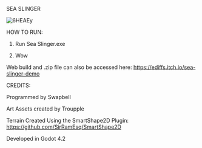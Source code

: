 SEA SLINGER

![6HEAEy](https://github.com/user-attachments/assets/4c9313d8-9da6-471d-9b40-67a197a834fe)

HOW TO RUN:

1. Run Sea Slinger.exe

2. Wow

Web build and .zip file can also be accessed here:
https://ediffs.itch.io/sea-slinger-demo



CREDITS:

Programmed by Swapbell

Art Assets created by Troupple

Terrain Created Using the SmartShape2D Plugin: https://github.com/SirRamEsq/SmartShape2D

Developed in Godot 4.2
